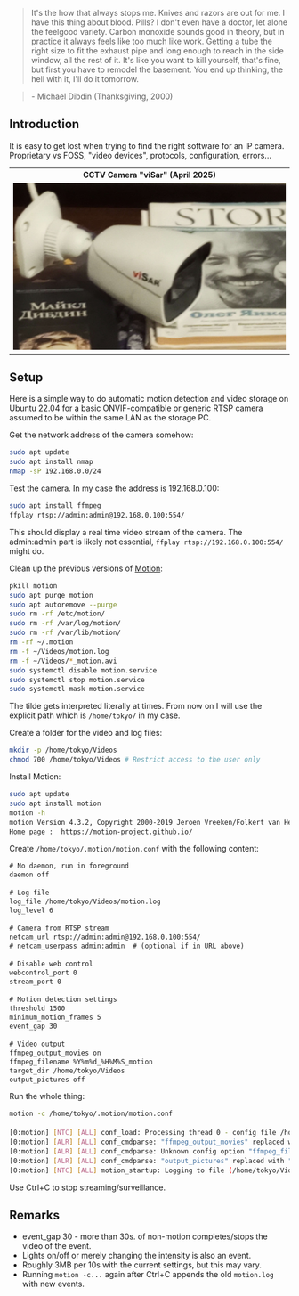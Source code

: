 > It's the how that always stops me.
> Knives and razors are out for me. I have this thing about blood.
> Pills? I don't even have a doctor, let alone the feelgood variety.
> Carbon monoxide sounds good in theory, but in practice it always feels like too much like work.
> Getting a tube the right size to fit the exhaust pipe and long enough to reach in the side window, all the rest of it.
> It's like you want to kill yourself, that's fine, but first you have to remodel the basement. 
> You end up thinking, the hell with it, I'll do it tomorrow.
  
> \- Michael Dibdin (Thanksgiving, 2000)

## Introduction

It is easy to get lost when trying to find the right software for an IP camera. Proprietary vs FOSS, "video devices", protocols, configuration, errors...

<table align="center">
    <tr>
    <th align="center"> CCTV Camera "viSar" (April 2025)</th>
    </tr>
    <tr>
    <td>
    <img src="./images/visar-2025-04-04.jpg"  alt="viSar CCTV surveillance IP camera" width="100%" >
    </td>
    </tr>
</table>

## Setup

Here is a simple way to do automatic motion detection and video storage on Ubuntu 22.04 for a basic ONVIF-compatible or generic RTSP camera assumed to be within the same LAN as the storage PC.

Get the network address of the camera somehow:

```bash
sudo apt update
sudo apt install nmap
nmap -sP 192.168.0.0/24
```

Test the camera. In my case the address is 192.168.0.100:

```bash
sudo apt install ffmpeg
ffplay rtsp://admin:admin@192.168.0.100:554/
```

This should display a real time video stream of the camera. The admin:admin part is likely not essential, 
`ffplay rtsp://192.168.0.100:554/` might do.

Clean up the previous versions of [Motion](https://motion-project.github.io/3.4.1/motion_guide.html):

```bash
pkill motion
sudo apt purge motion
sudo apt autoremove --purge
sudo rm -rf /etc/motion/
sudo rm -rf /var/log/motion/
sudo rm -rf /var/lib/motion/
rm -rf ~/.motion
rm -f ~/Videos/motion.log
rm -f ~/Videos/*_motion.avi
sudo systemctl disable motion.service
sudo systemctl stop motion.service
sudo systemctl mask motion.service
```

The tilde gets interpreted literally at times. From now on I will use the explicit path which is `/home/tokyo/` in my case.

Create a folder for the video and log files:

```bash
mkdir -p /home/tokyo/Videos
chmod 700 /home/tokyo/Videos # Restrict access to the user only
```

Install Motion:

```bash
sudo apt update
sudo apt install motion
motion -h
motion Version 4.3.2, Copyright 2000-2019 Jeroen Vreeken/Folkert van Heusden/Kenneth Lavrsen/Motion-Project maintainers
Home page :	 https://motion-project.github.io/
```

Create `/home/tokyo/.motion/motion.conf` with the following content:

```text
# No daemon, run in foreground
daemon off

# Log file
log_file /home/tokyo/Videos/motion.log
log_level 6

# Camera from RTSP stream
netcam_url rtsp://admin:admin@192.168.0.100:554/
# netcam_userpass admin:admin  # (optional if in URL above)

# Disable web control
webcontrol_port 0
stream_port 0

# Motion detection settings
threshold 1500
minimum_motion_frames 5
event_gap 30

# Video output
ffmpeg_output_movies on
ffmpeg_filename %Y%m%d_%H%M%S_motion
target_dir /home/tokyo/Videos
output_pictures off
```

Run the whole thing:

```bash
motion -c /home/tokyo/.motion/motion.conf

[0:motion] [NTC] [ALL] conf_load: Processing thread 0 - config file /home/tokyo/.motion/motion.conf
[0:motion] [ALR] [ALL] conf_cmdparse: "ffmpeg_output_movies" replaced with "movie_output" after version 4.1.1
[0:motion] [ALR] [ALL] conf_cmdparse: Unknown config option "ffmpeg_filename"
[0:motion] [ALR] [ALL] conf_cmdparse: "output_pictures" replaced with "picture_output" after version 4.1.1
[0:motion] [NTC] [ALL] motion_startup: Logging to file (/home/tokyo/Videos/motion.log)

```

Use Ctrl+C to stop streaming/surveillance.

## Remarks

* event_gap 30  - more than 30s. of non-motion completes/stops the video of the event.
* Lights on/off or merely changing the intensity is also an event.
* Roughly 3MB per 10s with the current settings, but this may vary.
* Running `motion -c...` again after Ctrl+C appends the old `motion.log` with new events.
 
